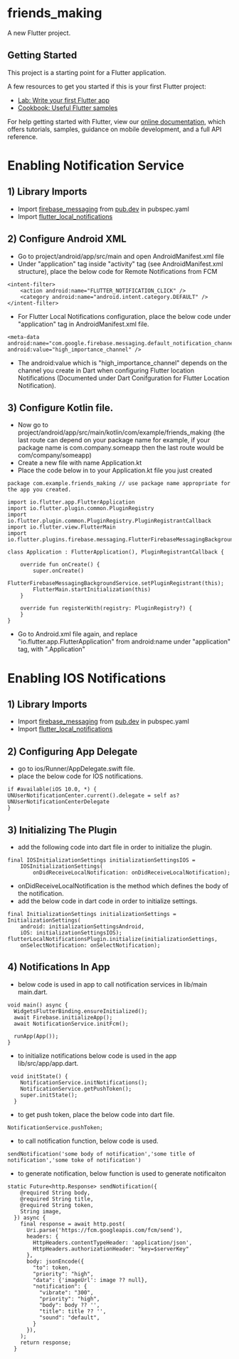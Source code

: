 # friends_making

A new Flutter project.

## Getting Started

This project is a starting point for a Flutter application.

A few resources to get you started if this is your first Flutter project:

- [Lab: Write your first Flutter app](https://flutter.dev/docs/get-started/codelab)
- [Cookbook: Useful Flutter samples](https://flutter.dev/docs/cookbook)

For help getting started with Flutter, view our
[online documentation](https://flutter.dev/docs), which offers tutorials,
samples, guidance on mobile development, and a full API reference.


# Enabling Notification Service

## 1) Library Imports

- Import [firebase_messaging](https://pub.dev/packages/firebase_messaging) from [pub.dev](pub.dev) in pubspec.yaml
- Import [flutter_local_notifications](https://pub.dev/packages/flutter_local_notifications)

## 2) Configure Android XML

- Go to project/android/app/src/main and open AndroidManifest.xml file
- Under "application" tag inside "activity" tag (see AndroidManifest.xml structure), place the below code for Remote Notifications from FCM

```
<intent-filter>
    <action android:name="FLUTTER_NOTIFICATION_CLICK" />
    <category android:name="android.intent.category.DEFAULT" />
</intent-filter>
```
- For Flutter Local Notifications configuration, place the below code under "application" tag in AndroidManifest.xml file.
```
<meta-data android:name="com.google.firebase.messaging.default_notification_channel_id" android:value="high_importance_channel" />
```
- The android:value which is "high_importance_channel" depends on the channel you create in Dart when configuring Flutter location Notifications (Documented under Dart Conifguration for Flutter Location Notification).
## 3) Configure Kotlin file.
- Now go to project/android/app/src/main/kotlin/com/example/friends_making (the last route can depend on your package name for example, if your package name is com.company.someapp then the last route would be com/company/someapp)
- Create a new file with name Application.kt
- Place the code below in to your Application.kt file you just created

```
package com.example.friends_making // use package name appropriate for the app you created.

import io.flutter.app.FlutterApplication
import io.flutter.plugin.common.PluginRegistry
import io.flutter.plugin.common.PluginRegistry.PluginRegistrantCallback
import io.flutter.view.FlutterMain
import io.flutter.plugins.firebase.messaging.FlutterFirebaseMessagingBackgroundService;

class Application : FlutterApplication(), PluginRegistrantCallback {

    override fun onCreate() {
        super.onCreate()
        FlutterFirebaseMessagingBackgroundService.setPluginRegistrant(this);
        FlutterMain.startInitialization(this)
    }

    override fun registerWith(registry: PluginRegistry?) {
    }
}
```
- Go to Android.xml file again, and replace "io.flutter.app.FlutterApplication" from android:name under "application" tag, with ".Application"


# Enabling IOS Notifications

## 1) Library Imports
- Import [firebase_messaging](https://pub.dev/packages/firebase_messaging) from [pub.dev](pub.dev) in pubspec.yaml
- Import [flutter_local_notifications](https://pub.dev/packages/flutter_local_notifications)


## 2) Configuring App Delegate
- go to ios/Runner/AppDelegate.swift file.
- place the below code for IOS notifications.

```
if #available(iOS 10.0, *) {
UNUserNotificationCenter.current().delegate = self as? UNUserNotificationCenterDelegate
}
```

## 3) Initializing The Plugin
- add the following code into dart file in order to initialize the plugin.

```
final IOSInitializationSettings initializationSettingsIOS =
    IOSInitializationSettings(
        onDidReceiveLocalNotification: onDidReceiveLocalNotification);
```

- onDidReceiveLocalNotification is the method which defines the body of the notification.
- add the below code in dart code in order to initialize settings.

```
final InitializationSettings initializationSettings = InitializationSettings(
    android: initializationSettingsAndroid,
    iOS: initializationSettingsIOS);
flutterLocalNotificationsPlugin.initialize(initializationSettings,
    onSelectNotification: onSelectNotification);
```
## 4) Notifications In App

- below code is used in app to call notification services in lib/main main.dart.


```
void main() async {
  WidgetsFlutterBinding.ensureInitialized();
  await Firebase.initializeApp();
  await NotificationService.initFcm();

  runApp(App());
}

```

- to initialize notifications below code is used in the app lib/src/app/app.dart.

```
 void initState() {
    NotificationService.initNotifications();
    NotificationService.getPushToken();
    super.initState();
  }

```
- to get push token, place the below code into dart file.

```
NotificationService.pushToken;

```

- to call notification function, below code is used.

```
sendNotification('some body of notification','some title of notification','some toke of notification')
```


- to generate notification, below function is used to generate notificaiton


```
static Future<http.Response> sendNotification({
    @required String body,
    @required String title,
    @required String token,
    String image,
  }) async {
    final response = await http.post(
      Uri.parse('https://fcm.googleapis.com/fcm/send'),
      headers: {
        HttpHeaders.contentTypeHeader: 'application/json',
        HttpHeaders.authorizationHeader: "key=$serverKey"
      },
      body: jsonEncode({
        "to": token,
        "priority": "high",
        "data": {'imageUrl': image ?? null},
        "notification": {
          "vibrate": "300",
          "priority": "high",
          "body": body ?? '',
          "title": title ?? '',
          "sound": "default",
        }
      }),
    );
    return response;
  }

  ```
